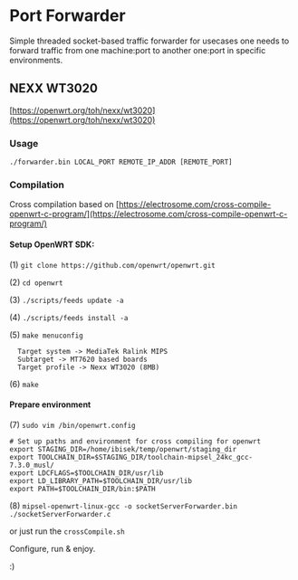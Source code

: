 # Port Forwarder

Simple threaded socket-based traffic forwarder for usecases one needs to forward traffic from one machine:port to another one:port in specific environments.

## NEXX WT3020

[https://openwrt.org/toh/nexx/wt3020](https://openwrt.org/toh/nexx/wt3020)

### Usage

`./forwarder.bin LOCAL_PORT REMOTE_IP_ADDR [REMOTE_PORT]` 

### Compilation

Cross compilation based on [https://electrosome.com/cross-compile-openwrt-c-program/](https://electrosome.com/cross-compile-openwrt-c-program/)

#### Setup OpenWRT SDK:

(1) `git clone https://github.com/openwrt/openwrt.git`

(2) `cd openwrt`

(3) `./scripts/feeds update -a`

(4) `./scripts/feeds install -a`

(5) `make menuconfig`
```
  Target system -> MediaTek Ralink MIPS
  Subtarget -> MT7620 based boards
  Target profile -> Nexx WT3020 (8MB)
```

(6) `make`


#### Prepare environment

(7) `sudo vim /bin/openwrt.config`
```
# Set up paths and environment for cross compiling for openwrt
export STAGING_DIR=/home/ibisek/temp/openwrt/staging_dir
export TOOLCHAIN_DIR=$STAGING_DIR/toolchain-mipsel_24kc_gcc-7.3.0_musl/
export LDCFLAGS=$TOOLCHAIN_DIR/usr/lib
export LD_LIBRARY_PATH=$TOOLCHAIN_DIR/usr/lib
export PATH=$TOOLCHAIN_DIR/bin:$PATH
```

(8) `mipsel-openwrt-linux-gcc -o socketServerForwarder.bin ./socketServerForwarder.c` 

or just run the 
`crossCompile.sh`

Configure, run & enjoy.

:)
